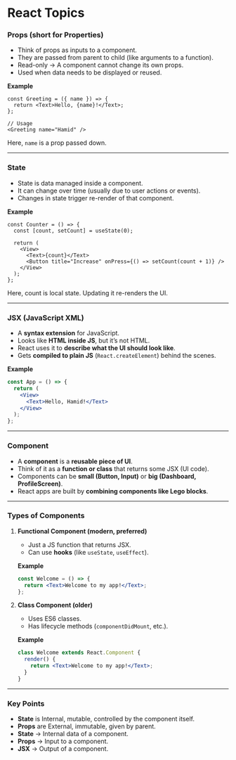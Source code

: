 # React Topics

### Props (short for Properties)

* Think of props as inputs to a component.
* They are passed from parent to child (like arguments to a function).
* Read-only → A component cannot change its own props.
* Used when data needs to be displayed or reused.

**Example**

```
const Greeting = ({ name }) => {
  return <Text>Hello, {name}!</Text>;
};

// Usage
<Greeting name="Hamid" />
```
Here, `name` is a prop passed down.

* * *

### State

* State is data managed inside a component.
* It can change over time (usually due to user actions or events).
* Changes in state trigger re-render of that component.

**Example**

```
const Counter = () => {
  const [count, setCount] = useState(0);

  return (
    <View>
      <Text>{count}</Text>
      <Button title="Increase" onPress={() => setCount(count + 1)} />
    </View>
  );
};
```
Here, count is local state. Updating it re-renders the UI.

* * *

### **JSX (JavaScript XML)**

*   A **syntax extension** for JavaScript.
*   Looks like **HTML inside JS**, but it’s not HTML.
*   React uses it to **describe what the UI should look like**.
*   Gets **compiled to plain JS** (`React.createElement`) behind the scenes.

**Example**

```jsx
const App = () => {
  return (
    <View>
      <Text>Hello, Hamid!</Text>
    </View>
  );
};
```

* * *

### **Component**

*   A **component** is a **reusable piece of UI**.    
*   Think of it as a **function or class** that returns some JSX (UI code).
*   Components can be **small (Button, Input)** or **big (Dashboard, ProfileScreen)**.
*   React apps are built by **combining components like Lego blocks**.

* * *

### **Types of Components**

1.  **Functional Component (modern, preferred)**
    *   Just a JS function that returns JSX.        
    *   Can use **hooks** (like `useState`, `useEffect`).

    **Example**
    ```jsx
    const Welcome = () => {
      return <Text>Welcome to my app!</Text>;
    };
    ```
    
2.  **Class Component (older)**    
    *   Uses ES6 classes.        
    *   Has lifecycle methods (`componentDidMount`, etc.).

    **Example**
    ```jsx
    class Welcome extends React.Component {
      render() {
        return <Text>Welcome to my app!</Text>;
      }
    }
    ```

* * *

### **Key Points**

*   **State** is Internal, mutable, controlled by the component itself.
*   **Props** are External, immutable, given by parent.
*   **State** → Internal data of a component.
*   **Props** → Input to a component.
*   **JSX** → Output of a component.

